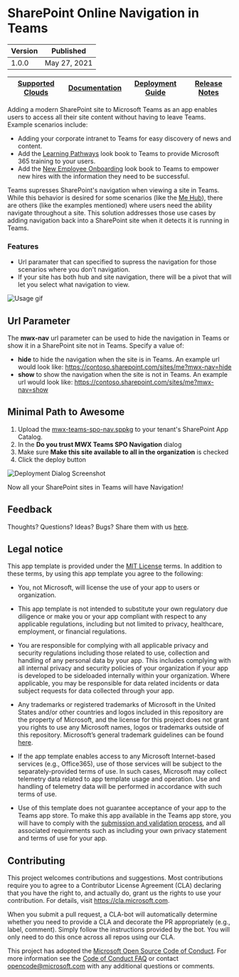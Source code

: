 # SharePoint Online Navigation in Teams

Version|Published
-|-
1.0.0 | May 27, 2021 


[Supported Clouds](https://github.com/microsoft/mwe-teams-spo-nav/wiki/Supported-Clouds)|[Documentation](https://github.com/microsoft/mwe-teams-spo-nav/wiki)|[Deployment Guide](https://github.com/microsoft/mwe-teams-spo-nav/wiki/Deployment-Guide)|[Release Notes](https://github.com/microsoft/mwe-teams-spo-nav/wiki/Release-Notes)
-|-|-|-

Adding a modern SharePoint site to Microsoft Teams as an app enables users to access all their site content without having to leave Teams. Example scenarios include:
* Adding your corporate intranet to Teams for easy discovery of news and content.
* Add the [Learning Pathways](https://aka.ms/learningpathways) look book to Teams to provide Microsoft 365 training to your users.
* Add the [New Employee Onboarding](https://docs.microsoft.com/en-us/sharepoint/provision-neo-hub) look book to Teams to empower new hires with the information they need to be successful.

Teams supresses SharePoint's navigation when viewing a site in Teams. While this behavior is desired for some scenarios (like the [Me Hub](https://aka.ms/me-hub)), there are others (like the examples mentioned) where users need the ability navigate throughout a site.  This solution addresses those use cases by adding navigation back into a SharePoint site when it detects it is running in Teams.  

### Features
* Url paramater that can specified to supress the navigation for those scenarios where you don't navigation. 
* If your site has both hub and site navigation, there will be a pivot that will let you select what navigation to view.

![Usage gif](https://github.com/microsoft/mwx-teams-spo-nav/wiki/assets/teams-spo-nav.gif)

## Url Parameter
The **mwx-nav** url parameter can be used to hide the navigation in Teams or show it in a SharePoint site not in Teams.  Specify a value of:
* **hide** to hide the navigation when the site is in Teams.  An example url would look like: https://contoso.sharepoint.com/sites/me?mwx-nav=hide
* **show** to show the navigation when the site is not in Teams.  An example url would look like: https://contoso.sharepoint.com/sites/me?mwx-nav=show

## Minimal Path to Awesome
1. Upload the [mwx-teams-spo-nav.sppkg](./solution/mwx-teams-spo-nav.sppkg) to your tenant's SharePoint App Catalog.
1. In the **Do you trust MWX Teams SPO Navigation** dialog
  1. Make sure **Make this site available to all in the organization** is checked
  1. Click the deploy button

![Deployment Dialog Screenshot](https://github.com/microsoft/mwx-teams-spo-nav/wiki/assets/spo-deploy-dialog.png)

Now all your SharePoint sites in Teams will have Navigation!

## Feedback

Thoughts? Questions? Ideas? Bugs? Share them with us [here](https://github.com/microsoft/mwx-teams-spo-nav/issues/new).

## Legal notice

This app template is provided under the [MIT License](https://github.com/microsoft/mwx-teams-spo-nav/blob/master/LICENSE) terms.  In addition to these terms, by using this app template you agree to the following:

- You, not Microsoft, will license the use of your app to users or organization. 

- This app template is not intended to substitute your own regulatory due diligence or make you or your app compliant with respect to any applicable regulations, including but not limited to privacy, healthcare, employment, or financial regulations.

- You are responsible for complying with all applicable privacy and security regulations including those related to use, collection and handling of any personal data by your app. This includes complying with all internal privacy and security policies of your organization if your app is developed to be sideloaded internally within your organization. Where applicable, you may be responsible for data related incidents or data subject requests for data collected through your app.

- Any trademarks or registered trademarks of Microsoft in the United States and/or other countries and logos included in this repository are the property of Microsoft, and the license for this project does not grant you rights to use any Microsoft names, logos or trademarks outside of this repository. Microsoft’s general trademark guidelines can be found [here](https://www.microsoft.com/en-us/legal/intellectualproperty/trademarks/usage/general.aspx).

- If the app template enables access to any Microsoft Internet-based services (e.g., Office365), use of those services will be subject to the separately-provided terms of use. In such cases, Microsoft may collect telemetry data related to app template usage and operation. Use and handling of telemetry data will be performed in accordance with such terms of use.

- Use of this template does not guarantee acceptance of your app to the Teams app store. To make this app available in the Teams app store, you will have to comply with the [submission and validation process](https://docs.microsoft.com/en-us/microsoftteams/platform/concepts/deploy-and-publish/appsource/publish), and all associated requirements such as including your own privacy statement and terms of use for your app.

## Contributing

This project welcomes contributions and suggestions.  Most contributions require you to agree to a
Contributor License Agreement (CLA) declaring that you have the right to, and actually do, grant us
the rights to use your contribution. For details, visit https://cla.microsoft.com.

When you submit a pull request, a CLA-bot will automatically determine whether you need to provide
a CLA and decorate the PR appropriately (e.g., label, comment). Simply follow the instructions
provided by the bot. You will only need to do this once across all repos using our CLA.

This project has adopted the [Microsoft Open Source Code of Conduct](https://opensource.microsoft.com/codeofconduct/).
For more information see the [Code of Conduct FAQ](https://opensource.microsoft.com/codeofconduct/faq/) or
contact [opencode@microsoft.com](mailto:opencode@microsoft.com) with any additional questions or comments.